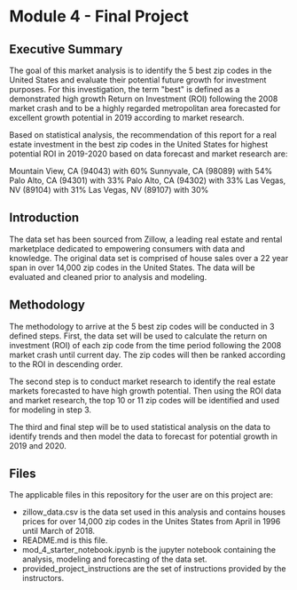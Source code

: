 
# Module 4 -  Final Project 

## Executive Summary

The goal of this market analysis is to identify the 5 best zip codes in the United States and evaluate their potential future growth for investment purposes. For this investigation, the term "best" is defined as a demonstrated high growth Return on Investment (ROI) following the 2008 market crash and to be a highly regarded metropolitan area forecasted for excellent growth potential in 2019 according to market research.

Based on statistical analysis, the recommendation of this report for a real estate investment in the best zip codes in the United States for highest potential ROI in 2019-2020 based on data forecast and market research are:

Mountain View, CA (94043) with 60%
Sunnyvale, CA (98089) with 54%
Palo Alto, CA (94301) with 33%
Palo Alto, CA (94302) with 33%
Las Vegas, NV (89104) with 31%
Las Vegas, NV (89107) with 30%


## Introduction


The data set has been sourced from Zillow, a leading real estate and rental marketplace dedicated to empowering consumers with data and knowledge. The original data set is comprised of house sales over a 22 year span in over 14,000 zip codes in the United States. The data will be evaluated and cleaned prior to analysis and modeling.

## Methodology

The methodology to arrive at the 5 best zip codes will be conducted in 3 defined steps. First, the data set will be used to calculate the return on investment (ROI) of each zip code from the time period following the 2008 market crash until current day. The zip codes will then be ranked according to the ROI in descending order.

The second step is to conduct market research to identify the real estate markets forecasted to have high growth potential. Then using the ROI data and market research, the top 10 or 11 zip codes will be identified and used for modeling in step 3.

The third and final step will be to used statistical analysis on the data to identify trends and then model the data to forecast for potential growth in 2019 and 2020.

## Files

The applicable files in this repository for the user are on this project are:

- zillow_data.csv is the data set used in this analysis and contains houses prices for over 14,000 zip codes in the Unites States from April in 1996 until March of 2018.
- README.md is this file.
- mod_4_starter_notebook.ipynb is the jupyter notebook containing the analysis, modeling and forecasting of the data set.
- provided_project_instructions are the set of instructions provided by the instructors.











